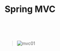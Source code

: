 # Spring MVC 
<br>
<br>
<br>

> ![mvc01](https://user-images.githubusercontent.com/41532299/193083126-2362f645-daef-4be4-8a2a-467cece2ed5f.gif)

